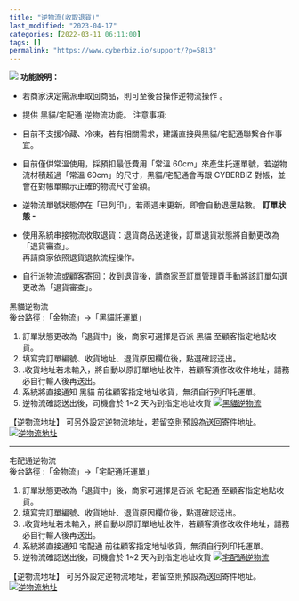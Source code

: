 ```yaml
---
title: "逆物流(收取退貨)"
last_modified: "2023-04-17"
categories: [2022-03-11 06:11:00]
tags: []
permalink: "https://www.cyberbiz.io/support/?p=5813"
---
```


![](https://www.cyberbiz.io/support/wp-content/uploads/全版本.png) **功能說明：**  

* 若商家決定需派車取回商品，則可至後台操作逆物流操作 。
* 提供 黑貓/宅配通 逆物流功能。
注意事項:  

* 目前不支援冷藏、冷凍，若有相關需求，建議直接與黑貓/宅配通聯繫合作事宜。
* 目前僅供常溫使用，採預扣最低費用「常溫 60cm」來產生托運單號，若逆物流材積超過「常溫 60cm」的尺寸，黑貓/宅配通會再跟 CYBERBIZ 對帳，並會在對帳單顯示正確的物流尺寸金額。
* 逆物流單號狀態停在「已列印」，若兩週未更新，即會自動退還點數。
**訂單狀態 -**

* 使用系統串接物流收取退貨：退貨商品送達後，訂單退貨狀態將自動更改為「退貨審查」。  
再請商家依照退貨退款流程操作。

* 自行派物流或顧客寄回：收到退貨後，請商家至訂單管理頁手動將該訂單勾選更改為「退貨審查」。

黑貓逆物流  
後台路徑 :「金物流」→「黑貓託運單」  


1. 訂單狀態更改為「退貨中」後，商家可選擇是否派 黑貓 至顧客指定地點收貨。
2. 填寫完訂單編號、收貨地址、退貨原因欄位後，點選確認送出。
3. .收貨地址若未輸入，將自動以原訂單地址收件，若顧客須修改收件地址，請務必自行輸入後再送出。
4. 系統將直接通知 黑貓 前往顧客指定地址收貨，無須自行列印托運單。
5. 逆物流確認送出後，司機會於 1~2 天內到指定地址收貨
[![黑貓逆物流](https://www.cyberbiz.io/support/wp-content/uploads/逆物流01.png)](https://www.cyberbiz.io/support/wp-content/uploads/逆物流01.png)  

【逆物流地址】 可另外設定逆物流地址，若留空則預設為送回寄件地址。
[![逆物流地址](https://www.cyberbiz.io/support/wp-content/uploads/逆物流01-1.png)](https://www.cyberbiz.io/support/wp-content/uploads/逆物流01-1.png)  

* * *

宅配通逆物流  
後台路徑 :「金物流」→「宅配通託運單」  


1. 訂單狀態更改為「退貨中」後，商家可選擇是否派 宅配通 至顧客指定地點收貨。
2. 填寫完訂單編號、收貨地址、退貨原因欄位後，點選確認送出。
3. .收貨地址若未輸入，將自動以原訂單地址收件，若顧客須修改收件地址，請務必自行輸入後再送出。
4. 系統將直接通知 宅配通 前往顧客指定地址收貨，無須自行列印托運單。
5. 逆物流確認送出後，司機會於 1~2 天內到指定地址收貨
[![宅配通逆物流](https://www.cyberbiz.io/support/wp-content/uploads/逆物流02.png)](https://www.cyberbiz.io/support/wp-content/uploads/逆物流02.png)  

【逆物流地址】 可另外設定逆物流地址，若留空則預設為送回寄件地址。
[![逆物流地址](https://www.cyberbiz.io/support/wp-content/uploads/逆物流02-1.png)](https://www.cyberbiz.io/support/wp-content/uploads/逆物流02-1.png)  

